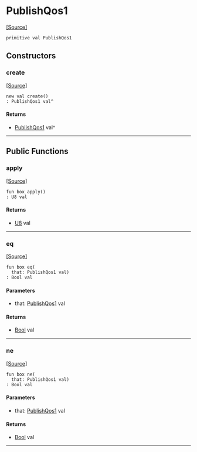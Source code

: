 # PublishQos1
<span class="source-link">[[Source]](src/mqtt-primitives/pubFlags.md#L-0-7)</span>
```pony
primitive val PublishQos1
```

## Constructors

### create
<span class="source-link">[[Source]](src/mqtt-primitives/pubFlags.md#L-0-7)</span>


```pony
new val create()
: PublishQos1 val^
```

#### Returns

* [PublishQos1](mqtt-primitives-PublishQos1.md) val^

---

## Public Functions

### apply
<span class="source-link">[[Source]](src/mqtt-primitives/pubFlags.md#L-0-7)</span>


```pony
fun box apply()
: U8 val
```

#### Returns

* [U8](builtin-U8.md) val

---

### eq
<span class="source-link">[[Source]](src/mqtt-primitives/pubFlags.md#L-0-7)</span>


```pony
fun box eq(
  that: PublishQos1 val)
: Bool val
```
#### Parameters

*   that: [PublishQos1](mqtt-primitives-PublishQos1.md) val

#### Returns

* [Bool](builtin-Bool.md) val

---

### ne
<span class="source-link">[[Source]](src/mqtt-primitives/pubFlags.md#L-0-7)</span>


```pony
fun box ne(
  that: PublishQos1 val)
: Bool val
```
#### Parameters

*   that: [PublishQos1](mqtt-primitives-PublishQos1.md) val

#### Returns

* [Bool](builtin-Bool.md) val

---

